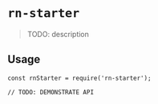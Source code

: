 # `rn-starter`

> TODO: description

## Usage

```
const rnStarter = require('rn-starter');

// TODO: DEMONSTRATE API
```
